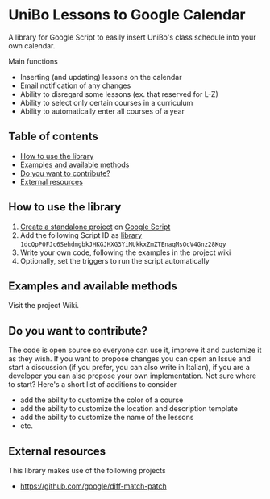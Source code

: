 # UniBo Lessons to Google Calendar
A library for Google Script to easily insert UniBo's class schedule into your own calendar.

Main functions
- Inserting (and updating) lessons on the calendar
- Email notification of any changes
- Ability to disregard some lessons (ex. that reserved for L-Z)
- Ability to select only certain courses in a curriculum
- Ability to automatically enter all courses of a year

## Table of contents
- [How to use the library](#how-to-use-the-library)
- [Examples and available methods](#examples-and-available-methods)
- [Do you want to contribute?](#do-you-want-to-contribute)
- [External resources](#external-resources)

## How to use the library
1. [Create a standalone project](https://developers.google.com/apps-script/guides/projects#create_a_project_from) on [Google Script](https://script.google.com/)
2. Add the following Script ID as [library](https://developers.google.com/apps-script/guides/libraries#add_a_library_to_your_script_project) ```1dcQpP0FJc6SehdmgbkJHKGJHXG3YiMUkkxZmZTEnaqMsOcV4Gnz28Kqy```
3. Write your own code, following the examples in the project wiki
4. Optionally, set the triggers to run the script automatically

## Examples and available methods
Visit the project Wiki.
## Do you want to contribute?
The code is open source so everyone can use it, improve it and customize it as they wish.
If you want to propose changes you can open an Issue and start a discussion (if you prefer, you can also write in Italian), if you are a developer you can also propose your own implementation.
Not sure where to start? Here's a short list of additions to consider
- add the ability to customize the color of a course
- add the ability to customize the location and description template
- add the ability to customize the name of the lessons
- etc.

## External resources
This library makes use of the following projects 
- https://github.com/google/diff-match-patch 